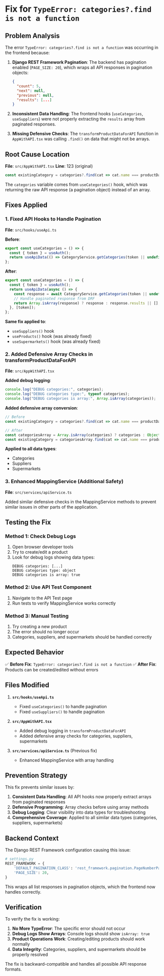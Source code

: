 # Fix for `TypeError: categories?.find is not a function`

## Problem Analysis

The error `TypeError: categories?.find is not a function` was occurring in the frontend because:

1. **Django REST Framework Pagination**: The backend has pagination enabled (`PAGE_SIZE: 20`), which wraps all API responses in pagination objects:
   ```json
   {
     "count": 5,
     "next": null,
     "previous": null,
     "results": [...]
   }
   ```

2. **Inconsistent Data Handling**: The frontend hooks (`useCategories`, `useSuppliers`) were not properly extracting the `results` array from paginated responses.

3. **Missing Defensive Checks**: The `transformProductDataForAPI` function in `AppWithAPI.tsx` was calling `.find()` on data that might not be arrays.

## Root Cause Location

**File**: `src/AppWithAPI.tsx`
**Line**: 123 (original)
```typescript
const existingCategory = categories?.find(cat => cat.name === productData.category);
```

The `categories` variable comes from `useCategories()` hook, which was returning the raw API response (a pagination object) instead of an array.

## Fixes Applied

### 1. Fixed API Hooks to Handle Pagination

**File**: `src/hooks/useApi.ts`

**Before**:
```typescript
export const useCategories = () => {
  const { token } = useAuth();
  return useApiData(() => CategoryService.getCategories(token || undefined), [token]);
};
```

**After**:
```typescript
export const useCategories = () => {
  const { token } = useAuth();
  return useApiData(async () => {
    const response = await CategoryService.getCategories(token || undefined);
    // Handle paginated response from DRF
    return Array.isArray(response) ? response : response.results || [];
  }, [token]);
};
```

**Same fix applied to**:
- `useSuppliers()` hook
- `useProducts()` hook (was already fixed)
- `useSupermarkets()` hook (was already fixed)

### 2. Added Defensive Array Checks in transformProductDataForAPI

**File**: `src/AppWithAPI.tsx`

**Added debug logging**:
```typescript
console.log("DEBUG categories:", categories);
console.log("DEBUG categories type:", typeof categories);
console.log("DEBUG categories is array:", Array.isArray(categories));
```

**Added defensive array conversion**:
```typescript
// Before
const existingCategory = categories?.find(cat => cat.name === productData.category);

// After
const categoriesArray = Array.isArray(categories) ? categories : Object.values(categories || {});
const existingCategory = categoriesArray.find(cat => cat.name === productData.category);
```

**Applied to all data types**:
- Categories
- Suppliers  
- Supermarkets

### 3. Enhanced MappingService (Additional Safety)

**File**: `src/services/apiService.ts`

Added similar defensive checks in the MappingService methods to prevent similar issues in other parts of the application.

## Testing the Fix

### Method 1: Check Debug Logs
1. Open browser developer tools
2. Try to create/edit a product
3. Look for debug logs showing data types:
   ```
   DEBUG categories: [...]
   DEBUG categories type: object
   DEBUG categories is array: true
   ```

### Method 2: Use API Test Component
1. Navigate to the API Test page
2. Run tests to verify MappingService works correctly

### Method 3: Manual Testing
1. Try creating a new product
2. The error should no longer occur
3. Categories, suppliers, and supermarkets should be handled correctly

## Expected Behavior

✅ **Before Fix**: `TypeError: categories?.find is not a function`
✅ **After Fix**: Products can be created/edited without errors

## Files Modified

1. **`src/hooks/useApi.ts`**
   - Fixed `useCategories()` to handle pagination
   - Fixed `useSuppliers()` to handle pagination

2. **`src/AppWithAPI.tsx`**
   - Added debug logging in `transformProductDataForAPI`
   - Added defensive array checks for categories, suppliers, supermarkets

3. **`src/services/apiService.ts`** (Previous fix)
   - Enhanced MappingService with array handling

## Prevention Strategy

This fix prevents similar issues by:

1. **Consistent Data Handling**: All API hooks now properly extract arrays from paginated responses
2. **Defensive Programming**: Array checks before using array methods
3. **Debug Logging**: Clear visibility into data types for troubleshooting
4. **Comprehensive Coverage**: Applied to all similar data types (categories, suppliers, supermarkets)

## Backend Context

The Django REST Framework configuration causing this issue:
```python
# settings.py
REST_FRAMEWORK = {
    'DEFAULT_PAGINATION_CLASS': 'rest_framework.pagination.PageNumberPagination',
    'PAGE_SIZE': 20,
}
```

This wraps all list responses in pagination objects, which the frontend now handles correctly.

## Verification

To verify the fix is working:

1. **No More TypeError**: The specific error should not occur
2. **Debug Logs Show Arrays**: Console logs should show `isArray: true`
3. **Product Operations Work**: Creating/editing products should work normally
4. **Data Integrity**: Categories, suppliers, and supermarkets should be properly resolved

The fix is backward-compatible and handles all possible API response formats.